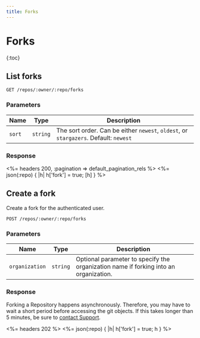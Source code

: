 ```yaml
---
title: Forks
---
```


# Forks

{:toc}

## List forks

    GET /repos/:owner/:repo/forks

### Parameters

Name | Type | Description
-----|------|-------------
`sort`|`string` | The sort order. Can be either `newest`, `oldest`, or `stargazers`. Default: `newest`


### Response

<%= headers 200, :pagination => default_pagination_rels %>
<%= json(:repo) { |h| h['fork'] = true; [h] } %>

## Create a fork

Create a fork for the authenticated user.

    POST /repos/:owner/:repo/forks

### Parameters

Name | Type | Description
-----|------|-------------
`organization`|`string` | Optional parameter to specify the organization name if forking into an organization.


### Response

Forking a Repository happens asynchronously.  Therefore, you may have to wait
a short period before accessing the git objects.  If this takes longer than
5 minutes, be sure to [contact Support](https://github.com/contact?form[subject]=APIv3).

<%= headers 202 %>
<%= json(:repo) { |h| h['fork'] = true; h } %>
